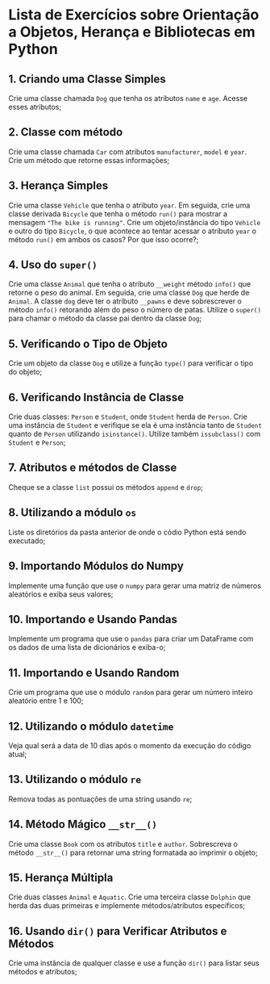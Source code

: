 # Lista de Exercícios sobre Orientação a Objetos, Herança e Bibliotecas em Python

## 1. Criando uma Classe Simples
Crie uma classe chamada `Dog` que tenha os atributos `name` e `age`. Acesse esses atributos;

## 2. Classe com método
Crie uma classe chamada `Car` com atributos `manufacturer`, `model` e `year`. Crie um método que retorne essas informações;

## 3. Herança Simples
Crie uma classe `Vehicle` que tenha o atributo `year`. Em seguida, crie uma classe derivada `Bicycle` que tenha o método `run()` para mostrar a mensagem `"The bike is running"`. Crie um objeto/instância do tipo `Vehicle` e outro do tipo `Bicycle`, o que acontece ao tentar acessar o atributo `year` o método `run()` em ambos os casos? Por que isso ocorre?;

## 4. Uso do `super()`
Crie uma classe `Animal` que tenha o atributo `__weight` método `info()` que retorne o peso do animal. Em seguida, crie uma classe `Dog` que herde de `Animal`. A classe `dog` deve ter o atributo `__pawns` e deve sobrescrever o método `info()` retorando além do peso o número de patas. Utilize o `super()` para chamar o método da classe pai dentro da classe `Dog`;

## 5. Verificando o Tipo de Objeto
Crie um objeto da classe `Dog` e utilize a função `type()` para verificar o tipo do objeto;

## 6. Verificando Instância de Classe
Crie duas classes: `Person` e `Student`, onde `Student` herda de `Person`. Crie uma instância de `Student` e verifique se ela é uma instância tanto de `Student` quanto de `Person` utilizando `isinstance()`. Utilize também `issubclass()` com `Student` e `Person`;

## 7. Atributos e métodos de Classe
Cheque se a classe `list` possui os métodos `append` e `drop`;

## 8. Utilizando a módulo `os`
Liste os diretórios da pasta anterior de onde o códio Python está sendo executado;

## 9. Importando Módulos do Numpy
Implemente uma função que use o `numpy` para gerar uma matriz de números aleatórios e exiba seus valores;

## 10. Importando e Usando Pandas
Implemente um programa que use o `pandas` para criar um DataFrame com os dados de uma lista de dicionários e exiba-o;

## 11. Importando e Usando Random
Crie um programa que use o módulo `random` para gerar um número inteiro aleatório entre 1 e 100;

## 12. Utilizando o módulo `datetime`
Veja qual será a data de 10 dias após o momento da execução do código atual;

## 13. Utilizando o módulo `re`
Remova todas as pontuações de uma string usando `re`;

## 14. Método Mágico `__str__()`
Crie uma classe `Book` com os atributos `title` e `author`. Sobrescreva o método `__str__()` para retornar uma string formatada ao imprimir o objeto;

## 15. Herança Múltipla
Crie duas classes `Animal` e `Aquatic`. Crie uma terceira classe `Dolphin` que herda das duas primeiras e implemente métodos/atributos específicos;

## 16. Usando `dir()` para Verificar Atributos e Métodos
Crie uma instância de qualquer classe e use a função `dir()` para listar seus métodos e atributos;